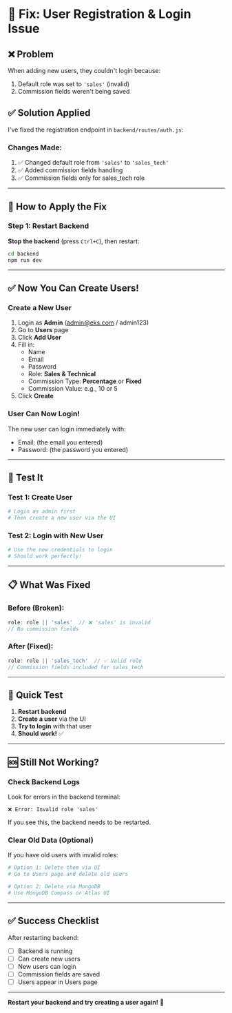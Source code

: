 # 🔧 Fix: User Registration & Login Issue

## ❌ Problem

When adding new users, they couldn't login because:
1. Default role was set to `'sales'` (invalid)
2. Commission fields weren't being saved

## ✅ Solution Applied

I've fixed the registration endpoint in `backend/routes/auth.js`:

### Changes Made:
1. ✅ Changed default role from `'sales'` to `'sales_tech'`
2. ✅ Added commission fields handling
3. ✅ Commission fields only for sales_tech role

---

## 🚀 How to Apply the Fix

### Step 1: Restart Backend

**Stop the backend** (press `Ctrl+C`), then restart:

```bash
cd backend
npm run dev
```

---

## ✅ Now You Can Create Users!

### Create a New User

1. Login as **Admin** (admin@eks.com / admin123)
2. Go to **Users** page
3. Click **Add User**
4. Fill in:
   - Name
   - Email
   - Password
   - Role: **Sales & Technical**
   - Commission Type: **Percentage** or **Fixed**
   - Commission Value: e.g., 10 or 5
5. Click **Create**

### User Can Now Login!

The new user can login immediately with:
- Email: (the email you entered)
- Password: (the password you entered)

---

## 🧪 Test It

### Test 1: Create User
```bash
# Login as admin first
# Then create a new user via the UI
```

### Test 2: Login with New User
```bash
# Use the new credentials to login
# Should work perfectly!
```

---

## 📋 What Was Fixed

### Before (Broken):
```javascript
role: role || 'sales'  // ❌ 'sales' is invalid
// No commission fields
```

### After (Fixed):
```javascript
role: role || 'sales_tech'  // ✅ Valid role
// Commission fields included for sales_tech
```

---

## 🎯 Quick Test

1. **Restart backend**
2. **Create a user** via the UI
3. **Try to login** with that user
4. **Should work!** ✅

---

## 🆘 Still Not Working?

### Check Backend Logs

Look for errors in the backend terminal:
```
❌ Error: Invalid role 'sales'
```

If you see this, the backend needs to be restarted.

### Clear Old Data (Optional)

If you have old users with invalid roles:

```bash
# Option 1: Delete them via UI
# Go to Users page and delete old users

# Option 2: Delete via MongoDB
# Use MongoDB Compass or Atlas UI
```

---

## ✅ Success Checklist

After restarting backend:
- [ ] Backend is running
- [ ] Can create new users
- [ ] New users can login
- [ ] Commission fields are saved
- [ ] Users appear in Users page

---

**Restart your backend and try creating a user again!** 🚀








